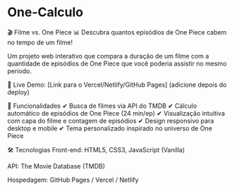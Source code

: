 # One-Calculo
🎬 Filme vs. One Piece
📊 Descubra quantos episódios de One Piece cabem no tempo de um filme!

Um projeto web interativo que compara a duração de um filme com a quantidade de episódios de One Piece que você poderia assistir no mesmo período.

🔗 Live Demo: [Link para o Vercel/Netlify/GitHub Pages] (adicione depois do deploy)

🚀 Funcionalidades
✔ Busca de filmes via API do TMDB
✔ Cálculo automático de episódios de One Piece (24 min/ep)
✔ Visualização intuitiva com capa do filme e contagem de episódios
✔ Design responsivo para desktop e mobile
✔ Tema personalizado inspirado no universo de One Piece

🛠 Tecnologias
Front-end: HTML5, CSS3, JavaScript (Vanilla)

API: The Movie Database (TMDB)

Hospedagem: GitHub Pages / Vercel / Netlify

